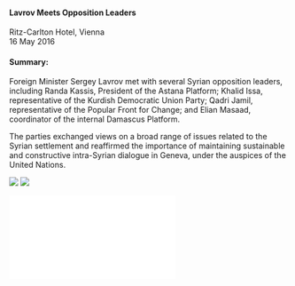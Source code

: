<h4>Lavrov Meets Opposition Leaders</h4>


Ritz-Carlton Hotel, Vienna 
<br>
16 May 2016

	
<h4>Summary:</h4>	

Foreign Minister Sergey Lavrov met with several Syrian opposition leaders, including Randa Kassis, President of the Astana Platform; Khalid Issa, representative of the Kurdish Democratic Union Party; Qadri Jamil, representative of the Popular Front for Change; and Elian Masaad, coordinator of the internal Damascus Platform.

The parties exchanged views on a broad range of issues related to the Syrian settlement and reaffirmed the importance of maintaining sustainable and constructive intra-Syrian dialogue in Geneva, under the auspices of the United Nations.

![](83.jpg)
![](84.JPG)

![](85.pdf)
<p></p>
